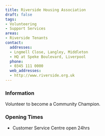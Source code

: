 ```yaml
---
title: Riverside Housing Association
draft: false
tags:
- Volunteering
- Support Services
areas:
- Riverside Tenants
contact:
  addresses:
  - Lngmell Close, Langley, Middleton
  - HQ at Speke Boulevard, Liverpool
  phone:
  - 0345 111 0000
  web_addresses:
  - http://www.riverside.org.uk
---
```


### Information
Volunteer to become a Community Champion.

### Opening Times
* Customer Service Centre open 24hrs

